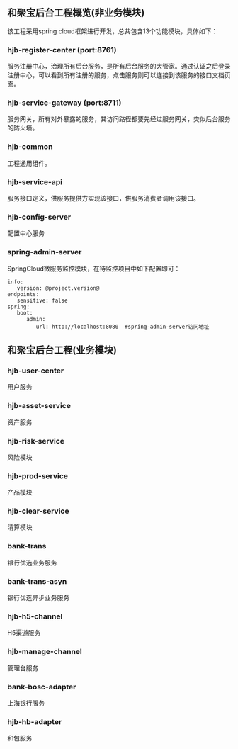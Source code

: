 ## 和聚宝后台工程概览(非业务模块)

该工程采用spring cloud框架进行开发，总共包含13个功能模块，具体如下：

### hjb-register-center (port:8761)

服务注册中心，治理所有后台服务，是所有后台服务的大管家。通过认证之后登录注册中心，可以看到所有注册的服务，点击服务则可以连接到该服务的接口文档页面。

### hjb-service-gateway (port:8711)

服务网关，所有对外暴露的服务，其访问路径都要先经过服务网关，类似后台服务的防火墙。

### hjb-common

工程通用组件。

### hjb-service-api

服务接口定义，供服务提供方实现该接口，供服务消费者调用该接口。

### hjb-config-server

配置中心服务

### spring-admin-server

SpringCloud微服务监控模块，在待监控项目中如下配置即可：

```
info:
   version: @project.version@
endpoints:
   sensitive: false
spring: 
   boot:
      admin:
         url: http://localhost:8080  #spring-admin-server访问地址
```
## 和聚宝后台工程(业务模块)

### hjb-user-center
用户服务

### hjb-asset-service
资产服务

### hjb-risk-service

风险模块

### hjb-prod-service
产品模块
 
### hjb-clear-service
清算模块

### bank-trans
银行优选业务服务
 
### bank-trans-asyn
银行优选异步业务服务

### hjb-h5-channel
H5渠道服务

### hjb-manage-channel
管理台服务

### bank-bosc-adapter
上海银行服务
 
### hjb-hb-adapter
和包服务